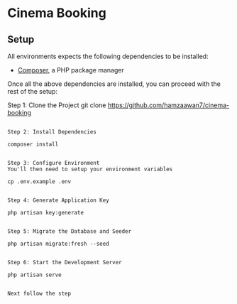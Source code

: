 # Cinema Booking

## Setup

All environments expects the following dependencies to be installed:
-   [Composer](https://getcomposer.org/), a PHP package manager

Once all the above dependencies are installed, you can proceed with the rest of the setup:

Step 1: Clone the Project
git clone https://github.com/hamzaawan7/cinema-booking

```

Step 2: Install Dependencies

composer install
```

```

Step 3: Configure Environment
You'll then need to setup your environment variables

cp .env.example .env
```

```

Step 4: Generate Application Key

php artisan key:generate
```

```

Step 5: Migrate the Database and Seeder

php artisan migrate:fresh --seed
```

```

Step 6: Start the Development Server

php artisan serve
```

```

Next follow the step  

```

